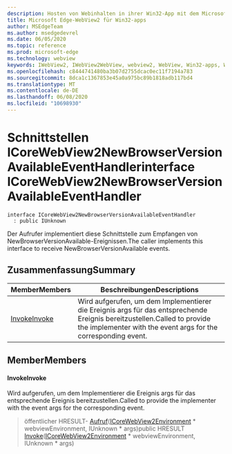 ```yaml
---
description: Hosten von Webinhalten in ihrer Win32-App mit dem Microsoft Edge WebView2-Steuerelement
title: Microsoft Edge-WebView2 für Win32-apps
author: MSEdgeTeam
ms.author: msedgedevrel
ms.date: 06/05/2020
ms.topic: reference
ms.prod: microsoft-edge
ms.technology: webview
keywords: IWebView2, IWebView2WebView, webview2, WebView, Win32-apps, Win32, Edge, ICoreWebView2, ICoreWebView2Controller, Browser-Steuerelement, Edge-HTML
ms.openlocfilehash: c8444741480ba3b07d2755dcac0ec11f7194a783
ms.sourcegitcommit: 8dca1c1367853e45a0a975bc89b1818adb117bd4
ms.translationtype: MT
ms.contentlocale: de-DE
ms.lasthandoff: 06/08/2020
ms.locfileid: "10698930"
---
```

# <span data-ttu-id="d3d15-104">Schnittstellen ICoreWebView2NewBrowserVersionAvailableEventHandler</span><span class="sxs-lookup"><span data-stu-id="d3d15-104">interface ICoreWebView2NewBrowserVersionAvailableEventHandler</span></span> 

```
interface ICoreWebView2NewBrowserVersionAvailableEventHandler
  : public IUnknown
```

<span data-ttu-id="d3d15-105">Der Aufrufer implementiert diese Schnittstelle zum Empfangen von NewBrowserVersionAvailable-Ereignissen.</span><span class="sxs-lookup"><span data-stu-id="d3d15-105">The caller implements this interface to receive NewBrowserVersionAvailable events.</span></span>

## <span data-ttu-id="d3d15-106">Zusammenfassung</span><span class="sxs-lookup"><span data-stu-id="d3d15-106">Summary</span></span>

 <span data-ttu-id="d3d15-107">Member</span><span class="sxs-lookup"><span data-stu-id="d3d15-107">Members</span></span>                        | <span data-ttu-id="d3d15-108">Beschreibungen</span><span class="sxs-lookup"><span data-stu-id="d3d15-108">Descriptions</span></span>
--------------------------------|---------------------------------------------
[<span data-ttu-id="d3d15-109">Invoke</span><span class="sxs-lookup"><span data-stu-id="d3d15-109">Invoke</span></span>](#invoke) | <span data-ttu-id="d3d15-110">Wird aufgerufen, um dem Implementierer die Ereignis args für das entsprechende Ereignis bereitzustellen.</span><span class="sxs-lookup"><span data-stu-id="d3d15-110">Called to provide the implementer with the event args for the corresponding event.</span></span>

## <span data-ttu-id="d3d15-111">Member</span><span class="sxs-lookup"><span data-stu-id="d3d15-111">Members</span></span>

#### <span data-ttu-id="d3d15-112">Invoke</span><span class="sxs-lookup"><span data-stu-id="d3d15-112">Invoke</span></span> 

<span data-ttu-id="d3d15-113">Wird aufgerufen, um dem Implementierer die Ereignis args für das entsprechende Ereignis bereitzustellen.</span><span class="sxs-lookup"><span data-stu-id="d3d15-113">Called to provide the implementer with the event args for the corresponding event.</span></span>

> <span data-ttu-id="d3d15-114">öffentlicher HRESULT- [Aufruf](#invoke)([ICoreWebView2Environment](icorewebview2environment.md) \* webviewEnvironment, IUnknown \* args)</span><span class="sxs-lookup"><span data-stu-id="d3d15-114">public HRESULT [Invoke](#invoke)([ICoreWebView2Environment](icorewebview2environment.md) \* webviewEnvironment, IUnknown \* args)</span></span>


